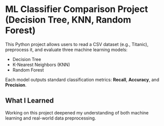 # ML Classifier Comparison Project (Decision Tree, KNN, Random Forest)

This Python project allows users to read a CSV dataset (e.g., Titanic), preprocess it, and evaluate three machine learning models:

- Decision Tree
- K-Nearest Neighbors (KNN)
-   Random Forest

Each model outputs standard classification metrics: **Recall**, **Accuracy**, and **Precision**.

## What I Learned

Working on this project deepened my understanding of both machine learning and real-world data preprocessing.
